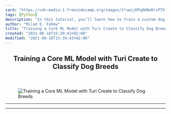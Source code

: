 ```yaml
---
card: "https://cdn-media-1.freecodecamp.org/images/1*uwijKPq06BeRriP7Xf1faA.jpeg"
tags: [Python]
description: "In this tutorial, you’ll learn how to train a custom dog-bree"
author: "Milad E. Fahmy"
title: "Training a Core ML Model with Turi Create to Classify Dog Breeds"
created: "2021-08-16T15:39:43+02:00"
modified: "2021-08-16T15:39:43+02:00"
---
```

<div class="site-wrapper">
<main id="site-main" class="site-main outer">
<div class="inner">
<article class="post-full post tag-python tag-ios tag-machine-learning tag-tech tag-programming ">
<header class="post-full-header">
<h1 class="post-full-title">Training a Core ML Model with Turi Create to Classify Dog Breeds</h1>
</header>
<figure class="post-full-image">
<picture>
<source media="(max-width: 700px)" sizes="1px" srcset="data:image/gif;base64,R0lGODlhAQABAIAAAAAAAP///yH5BAEAAAAALAAAAAABAAEAAAIBRAA7 1w">
<source media="(min-width: 701px)" sizes="(max-width: 800px) 400px,
(max-width: 1170px) 700px,
1400px" srcset="https://cdn-media-1.freecodecamp.org/images/1*uwijKPq06BeRriP7Xf1faA.jpeg 300w,
https://cdn-media-1.freecodecamp.org/images/1*uwijKPq06BeRriP7Xf1faA.jpeg 600w,
https://cdn-media-1.freecodecamp.org/images/1*uwijKPq06BeRriP7Xf1faA.jpeg 1000w,
https://cdn-media-1.freecodecamp.org/images/1*uwijKPq06BeRriP7Xf1faA.jpeg 2000w">
<img onerror="this.style.display='none'" src="https://cdn-media-1.freecodecamp.org/images/1*uwijKPq06BeRriP7Xf1faA.jpeg" alt="Training a Core ML Model with Turi Create to Classify Dog Breeds">
</picture>
</figure>
<section class="post-full-content">
<div class="post-content">
</div>
<hr>
<hr>
</section>
</article>
</div>
</main>
</div>
<!-- Google Tag Manager (noscript) -->
<!-- End Google Tag Manager (noscript) -->
